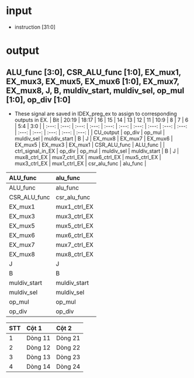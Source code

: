 # input
* instruction [31:0]
# output 
## ALU_func [3:0], CSR_ALU_func [1:0], EX_mux1, EX_mux3, EX_mux5, EX_mux6 [1:0], EX_mux7, EX_mux8, J, B, muldiv_start, muldiv_sel, op_mul [1:0], op_div [1:0]
* These signal are saved in IDEX_preg_ex to assign to corresponding outputs in EX.
| Bit | 20:19 | 18:17 | 16 | 15 | 14 | 13 | 12 | 11 | 10:9 | 8 | 7 | 6 | 5:4 | 3:0 |
| :---: | :---: | :---: | :---: | :---: | :---: | :---: | :---: | :---: | :---: | :---: | :---: | :---: | :---: | :---: |
| CU_output | op_div | op_mul | muldiv_sel | muldiv_start | B | J | EX_mux8 | EX_mux7 | EX_mux6 | EX_mux5 | EX_mux3 | EX_mux1 | CSR_ALU_func | ALU_func | 
| ctrl_signal_in_EX | op_div | op_mul | muldiv_sel | muldiv_start | B | J | mux8_ctrl_EX | mux7_ctrl_EX | mux6_ctrl_EX | mux5_ctrl_EX | mux3_ctrl_EX | mux1_ctrl_EX | csr_alu_func | alu_func |

| ALU_func    | alu_func         |
| :--- | :--- |
|ALU_func    |alu_func           |
|CSR_ALU_func|csr_alu_func       |
|EX_mux1     |mux1_ctrl_EX       |
|EX_mux3     |mux3_ctrl_EX       |
|EX_mux5     |mux5_ctrl_EX       |
|EX_mux6     |mux6_ctrl_EX       |
|EX_mux7     |mux7_ctrl_EX       |
|EX_mux8     |mux8_ctrl_EX       |
|J           |J                  |
|B           |B                  |
|muldiv_start|muldiv_start       |
|muldiv_sel  |muldiv_sel         |
|op_mul      |op_mul             |
|op_div      |op_div             |

| STT | Cột 1 | Cột 2 |
| :--- | :--- | :--- |
| 1 | Dòng 11 | Dòng 21 |
| 2 | Dòng 12 | Dòng 22 |
| 3 | Dòng 13 | Dòng 23 |
| 4 | Dòng 14 | Dòng 24 |